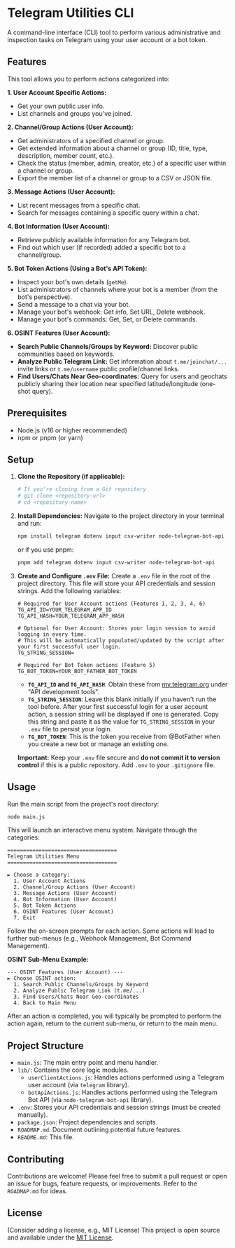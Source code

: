 # Telegram Utilities CLI

A command-line interface (CLI) tool to perform various administrative and
inspection tasks on Telegram using your user account or a bot token.

## Features

This tool allows you to perform actions categorized into:

**1. User Account Specific Actions:**

- Get your own public user info.
- List channels and groups you've joined.

**2. Channel/Group Actions (User Account):**

- Get administrators of a specified channel or group.
- Get extended information about a channel or group (ID, title, type,
  description, member count, etc.).
- Check the status (member, admin, creator, etc.) of a specific user within a
  channel or group.
- Export the member list of a channel or group to a CSV or JSON file.

**3. Message Actions (User Account):**

- List recent messages from a specific chat.
- Search for messages containing a specific query within a chat.

**4. Bot Information (User Account):**

- Retrieve publicly available information for any Telegram bot.
- Find out which user (if recorded) added a specific bot to a channel/group.

**5. Bot Token Actions (Using a Bot's API Token):**

- Inspect your bot's own details (`getMe`).
- List administrators of channels where your bot is a member (from the bot's
  perspective).
- Send a message to a chat via your bot.
- Manage your bot's webhook: Get info, Set URL, Delete webhook.
- Manage your bot's commands: Get, Set, or Delete commands.

**6. OSINT Features (User Account):**

- **Search Public Channels/Groups by Keyword:** Discover public communities
  based on keywords.
- **Analyze Public Telegram Link:** Get information about `t.me/joinchat/...`
  invite links or `t.me/username` public profile/channel links.
- **Find Users/Chats Near Geo-coordinates:** Query for users and geochats
  publicly sharing their location near specified latitude/longitude (one-shot
  query).

## Prerequisites

- Node.js (v16 or higher recommended)
- npm or pnpm (or yarn)

## Setup

1. **Clone the Repository (if applicable):**
   ```bash
   # If you're cloning from a Git repository
   # git clone <repository-url>
   # cd <repository-name>
   ```

2. **Install Dependencies:** Navigate to the project directory in your terminal
   and run:
   ```bash
   npm install telegram dotenv input csv-writer node-telegram-bot-api
   ```
   or if you use pnpm:
   ```bash
   pnpm add telegram dotenv input csv-writer node-telegram-bot-api
   ```

3. **Create and Configure `.env` File:** Create a `.env` file in the root of the
   project directory. This file will store your API credentials and session
   strings. Add the following variables:

   ```env
   # Required for User Account actions (Features 1, 2, 3, 4, 6)
   TG_API_ID=YOUR_TELEGRAM_APP_ID
   TG_API_HASH=YOUR_TELEGRAM_APP_HASH

   # Optional for User Account: Stores your login session to avoid logging in every time.
   # This will be automatically populated/updated by the script after your first successful user login.
   TG_STRING_SESSION=

   # Required for Bot Token actions (Feature 5)
   TG_BOT_TOKEN=YOUR_BOT_FATHER_BOT_TOKEN
   ```

   - **`TG_API_ID` and `TG_API_HASH`**: Obtain these from
     [my.telegram.org](https://my.telegram.org) under "API development tools".
   - **`TG_STRING_SESSION`**: Leave this blank initially if you haven't run the
     tool before. After your first successful login for a user account action, a
     session string will be displayed if one is generated. Copy this string and
     paste it as the value for `TG_STRING_SESSION` in your `.env` file to
     persist your login.
   - **`TG_BOT_TOKEN`**: This is the token you receive from @BotFather when you
     create a new bot or manage an existing one.

   **Important:** Keep your `.env` file secure and **do not commit it to version
   control** if this is a public repository. Add `.env` to your `.gitignore`
   file.

## Usage

Run the main script from the project's root directory:

```bash
node main.js
```

This will launch an interactive menu system. Navigate through the categories:

```
===================================
Telegram Utilities Menu
===================================

► Choose a category:
  1. User Account Actions
  2. Channel/Group Actions (User Account)
  3. Message Actions (User Account)
  4. Bot Information (User Account)
  5. Bot Token Actions
  6. OSINT Features (User Account)
  7. Exit
```

Follow the on-screen prompts for each action. Some actions will lead to further
sub-menus (e.g., Webhook Management, Bot Command Management).

**OSINT Sub-Menu Example:**

```
--- OSINT Features (User Account) ---
► Choose OSINT action:
  1. Search Public Channels/Groups by Keyword
  2. Analyze Public Telegram Link (t.me/...)
  3. Find Users/Chats Near Geo-coordinates
  4. Back to Main Menu
```

After an action is completed, you will typically be prompted to perform the
action again, return to the current sub-menu, or return to the main menu.

## Project Structure

- `main.js`: The main entry point and menu handler.
- `lib/`: Contains the core logic modules.
  - `userClientActions.js`: Handles actions performed using a Telegram user
    account (via `telegram` library).
  - `botApiActions.js`: Handles actions performed using the Telegram Bot API
    (via `node-telegram-bot-api` library).
- `.env`: Stores your API credentials and session strings (must be created
  manually).
- `package.json`: Project dependencies and scripts.
- `ROADMAP.md`: Document outlining potential future features.
- `README.md`: This file.

## Contributing

Contributions are welcome! Please feel free to submit a pull request or open an
issue for bugs, feature requests, or improvements. Refer to the `ROADMAP.md` for
ideas.

## License

(Consider adding a license, e.g., MIT License) This project is open source and
available under the [MIT License](LICENSE).
